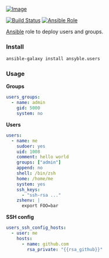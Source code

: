 [ ![Image](https://cloud.githubusercontent.com/assets/5514990/24834935/e0d1db04-1d1c-11e7-8ad0-53fd45ff13c3.png "Ansible") ](https://www.ansible.com/ "Ansible")

[![Build Status](https://travis-ci.org/ansyble/role-users.svg?branch=master)](https://travis-ci.org/ansyble/role-users)
[![Ansible Role](https://img.shields.io/ansible/role/16907.svg)](https://galaxy.ansible.com/ansyble/users/)

[Ansible](http://www.ansible.com) role to deploy users and groups.

### Install

```sh
ansible-galaxy install ansyble.users
```

### Usage

**Groups**

```yml
users_groups:
  - name: admin
    gid: 5000
    system: no
```

**Users**

```yml
users:
  - name: me
    sudoer: yes
    uid: 1008
    comment: hello world
    groups: ["admin"]
    append: no
    shell: /bin/zsh
    home: /home/me
    system: yes
    ssh_keys:
      - "ssh-rsa ..."
    zshenv: |
      export FOO=bar
```

**SSH config**

```yml
users_ssh_config_hosts:
  - user: me
    hosts:
      - name: github.com
        rsa_private: "{{rsa_github}}"
```
